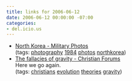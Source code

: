 ```yaml
---
title: links for 2006-06-12
date: 2006-06-12 00:00:00 -07:00
categories:
- del.icio.us
---
```


<ul class="delicious">
	<li>
		<div class="delicious-link"><a href="http://www.militaryphotos.net/forums/showthread.php?t=82755">North Korea - Military Photos</a></div>
		<div class="delicious-tags">(tags: <a href="http://del.icio.us/torrez/photography">photography</a> <a href="http://del.icio.us/torrez/1984">1984</a> <a href="http://del.icio.us/torrez/photos">photos</a> <a href="http://del.icio.us/torrez/northkorea">northkorea</a>)</div>
	</li>
	<li>
		<div class="delicious-link"><a href="http://www.christianforums.com/t3070857-the-fallacies-of-gravity.html">The fallacies of gravity - Christian Forums</a></div>
		<div class="delicious-extended">Here we go again.</div>
		<div class="delicious-tags">(tags: <a href="http://del.icio.us/torrez/christians">christians</a> <a href="http://del.icio.us/torrez/evolution">evolution</a> <a href="http://del.icio.us/torrez/theories">theories</a> <a href="http://del.icio.us/torrez/gravity">gravity</a>)</div>
	</li>
</ul>

